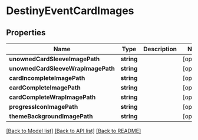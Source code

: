 # DestinyEventCardImages

## Properties
Name | Type | Description | Notes
------------ | ------------- | ------------- | -------------
**unownedCardSleeveImagePath** | **string** |  | [optional] 
**unownedCardSleeveWrapImagePath** | **string** |  | [optional] 
**cardIncompleteImagePath** | **string** |  | [optional] 
**cardCompleteImagePath** | **string** |  | [optional] 
**cardCompleteWrapImagePath** | **string** |  | [optional] 
**progressIconImagePath** | **string** |  | [optional] 
**themeBackgroundImagePath** | **string** |  | [optional] 

[[Back to Model list]](../README.md#documentation-for-models) [[Back to API list]](../README.md#documentation-for-api-endpoints) [[Back to README]](../README.md)


